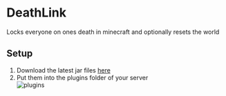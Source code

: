 # DeathLink

Locks everyone on ones death in minecraft and optionally resets the world

## Setup

1. Download the latest jar files [here](https://github.com/ItsLeMax/DeathLink/releases/latest)
2. Put them into the plugins folder of your server\
![plugins](https://github.com/user-attachments/assets/1d61e5c2-54ec-4adf-a9c1-a13658cacc6f)